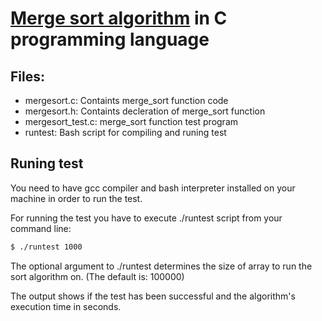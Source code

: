 # [Merge sort algorithm](https://en.wikipedia.org/wiki/Merge_sort) in C programming language

##  Files:
* mergesort.c:       Containts merge_sort function code
* mergesort.h:       Containts decleration of merge_sort function
* mergesort_test.c:  merge_sort function test program
* runtest:           Bash script for compiling and runing test

## Runing test
You need to have gcc compiler and bash interpreter installed on your machine in order to run the test.

For running the test you have to execute ./runtest script from your command line:
```Bash
$ ./runtest 1000
```
The optional argument to ./runtest determines the size of array to run the sort algorithm on. (The default is: 100000)

The output shows if the test has been successful and the algorithm's execution time in seconds.

